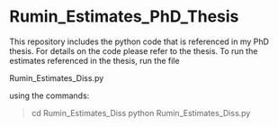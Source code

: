 # Rumin_Estimates_PhD_Thesis
This repository includes the python code that is referenced in my PhD thesis.
For details on the code please refer to the thesis.
To run the estimates referenced in the thesis, run the file

  Rumin_Estimates_Diss.py

using the commands: 
  
 > cd Rumin_Estimates_Diss
 > python Rumin_Estimates_Diss.py
 

